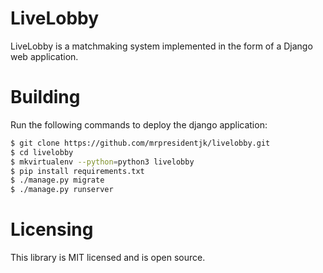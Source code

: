 # LiveLobby

LiveLobby is a matchmaking system implemented in the form of a Django web application.

# Building 

Run the following commands to deploy the django application:

```sh
$ git clone https://github.com/mrpresidentjk/livelobby.git
$ cd livelobby
$ mkvirtualenv --python=python3 livelobby
$ pip install requirements.txt 
$ ./manage.py migrate
$ ./manage.py runserver
```

# Licensing
This library is MIT licensed and is open source.
